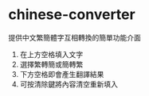 # chinese-converter

提供中文繁簡體字互相轉換的簡單功能介面

1. 在上方空格填入文字
2. 選擇繁轉簡或簡轉繁
3. 下方空格即會產生翻譯結果
4. 可按清除鍵將內容清空重新填入
